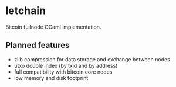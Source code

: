 # letchain

Bitcoin fullnode OCaml implementation.



## Planned features

- zlib compression for data storage and exchange between nodes
- utxo double index (by txid and by address)
- full compatibility with bitcoin core nodes
- low memory and disk footprint


